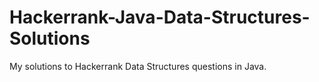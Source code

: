 # Hackerrank-Java-Data-Structures-Solutions
My solutions to Hackerrank Data Structures questions in Java.
